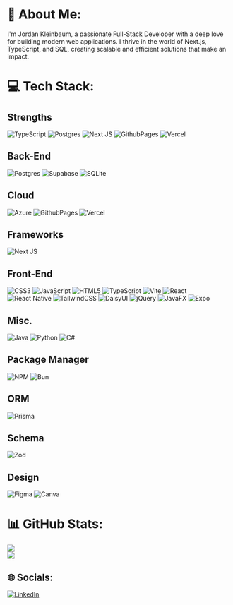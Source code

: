 # 💫 About Me:
I'm Jordan Kleinbaum, a passionate Full-Stack Developer with a deep love for building modern web applications. I thrive in the world of Next.js, TypeScript, and SQL, creating scalable and efficient solutions that make an impact.<br>

# 💻 Tech Stack:
## Strengths
![TypeScript](https://img.shields.io/badge/typescript-%23007ACC.svg?style=for-the-badge&logo=typescript&logoColor=white) ![Postgres](https://img.shields.io/badge/postgres-%23316192.svg?style=for-the-badge&logo=postgresql&logoColor=white) ![Next JS](https://img.shields.io/badge/Next-black?style=for-the-badge&logo=next.js&logoColor=white) ![GithubPages](https://img.shields.io/badge/github%20pages-121013?style=for-the-badge&logo=github&logoColor=white) ![Vercel](https://img.shields.io/badge/vercel-%23000000.svg?style=for-the-badge&logo=vercel&logoColor=white)


## Back-End
![Postgres](https://img.shields.io/badge/postgres-%23316192.svg?style=for-the-badge&logo=postgresql&logoColor=white)  ![Supabase](https://img.shields.io/badge/Supabase-3ECF8E?style=for-the-badge&logo=supabase&logoColor=white) ![SQLite](https://img.shields.io/badge/sqlite-%2307405e.svg?style=for-the-badge&logo=sqlite&logoColor=white)
## Cloud
![Azure](https://img.shields.io/badge/azure-%230072C6.svg?style=for-the-badge&logo=microsoftazure&logoColor=white) ![GithubPages](https://img.shields.io/badge/github%20pages-121013?style=for-the-badge&logo=github&logoColor=white) ![Vercel](https://img.shields.io/badge/vercel-%23000000.svg?style=for-the-badge&logo=vercel&logoColor=white)
## Frameworks
![Next JS](https://img.shields.io/badge/Next-black?style=for-the-badge&logo=next.js&logoColor=white)
## Front-End
 ![CSS3](https://img.shields.io/badge/css3-%231572B6.svg?style=for-the-badge&logo=css3&logoColor=white) ![JavaScript](https://img.shields.io/badge/javascript-%23323330.svg?style=for-the-badge&logo=javascript&logoColor=%23F7DF1E) ![HTML5](https://img.shields.io/badge/html5-%23E34F26.svg?style=for-the-badge&logo=html5&logoColor=white) ![TypeScript](https://img.shields.io/badge/typescript-%23007ACC.svg?style=for-the-badge&logo=typescript&logoColor=white) ![Vite](https://img.shields.io/badge/vite-%23646CFF.svg?style=for-the-badge&logo=vite&logoColor=white) ![React](https://img.shields.io/badge/react-%2320232a.svg?style=for-the-badge&logo=react&logoColor=%2361DAFB) ![React Native](https://img.shields.io/badge/react_native-%2320232a.svg?style=for-the-badge&logo=react&logoColor=%2361DAFB) ![TailwindCSS](https://img.shields.io/badge/tailwindcss-%2338B2AC.svg?style=for-the-badge&logo=tailwind-css&logoColor=white) ![DaisyUI](https://img.shields.io/badge/daisyui-5A0EF8?style=for-the-badge&logo=daisyui&logoColor=white) ![jQuery](https://img.shields.io/badge/jquery-%230769AD.svg?style=for-the-badge&logo=jquery&logoColor=white) ![JavaFX](https://img.shields.io/badge/javafx-%23FF0000.svg?style=for-the-badge&logo=javafx&logoColor=white) ![Expo](https://img.shields.io/badge/expo-1C1E24?style=for-the-badge&logo=expo&logoColor=#D04A37) 
## Misc.
![Java](https://img.shields.io/badge/java-%23ED8B00.svg?style=for-the-badge&logo=openjdk&logoColor=white) ![Python](https://img.shields.io/badge/python-3670A0?style=for-the-badge&logo=python&logoColor=ffdd54) ![C#](https://img.shields.io/badge/c%23-%23239120.svg?style=for-the-badge&logo=csharp&logoColor=white)
## Package Manager
![NPM](https://img.shields.io/badge/NPM-%23CB3837.svg?style=for-the-badge&logo=npm&logoColor=white) ![Bun](https://img.shields.io/badge/Bun-%23000000.svg?style=for-the-badge&logo=bun&logoColor=white)
## ORM
![Prisma](https://img.shields.io/badge/Prisma-3982CE?style=for-the-badge&logo=Prisma&logoColor=white)
## Schema
![Zod](https://img.shields.io/badge/zod-%233068b7.svg?style=for-the-badge&logo=zod&logoColor=white)
## Design
![Figma](https://img.shields.io/badge/figma-%23F24E1E.svg?style=for-the-badge&logo=figma&logoColor=white) ![Canva](https://img.shields.io/badge/Canva-%2300C4CC.svg?style=for-the-badge&logo=Canva&logoColor=white) 

# 📊 GitHub Stats:
![](https://github-readme-streak-stats.herokuapp.com/?user=JordanKleinbaum&theme=dark&hide_border=false)<br/>
![](https://github-readme-stats.vercel.app/api/top-langs/?username=JordanKleinbaum&theme=dark&hide_border=false&include_all_commits=true&count_private=false&layout=compact)
## 🌐 Socials:
[![LinkedIn](https://img.shields.io/badge/LinkedIn-%230077B5.svg?logo=linkedin&logoColor=white)](https://linkedin.com/in/JordanKleinbaum) 

